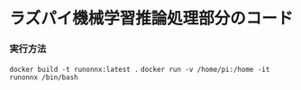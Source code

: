 # ラズパイ機械学習推論処理部分のコード

### 実行方法

`docker build -t runonnx:latest .`
`docker run -v /home/pi:/home -it  runonnx /bin/bash`
